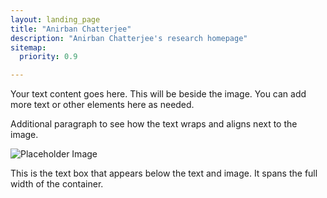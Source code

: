 ```yaml
---
layout: landing_page
title: "Anirban Chatterjee"
description: "Anirban Chatterjee's research homepage"
sitemap:
  priority: 0.9

---
```

<div class="landing-page-wrapper">
      <div class="top-content">
          <div class="landing-page-content">
              <p>Your text content goes here. This will be beside the image. You can add more text or other elements here as needed.</p>
              <p>Additional paragraph to see how the text wraps and aligns next to the image.</p>
          </div>
          <div class="landing-page-image">
              <img src="avatar.jpg" alt="Placeholder Image">
          </div>
      </div>
      <div class="bottom-content">
          <p>This is the text box that appears below the text and image. It spans the full width of the container.</p>
      </div>
  </div>




                                     
